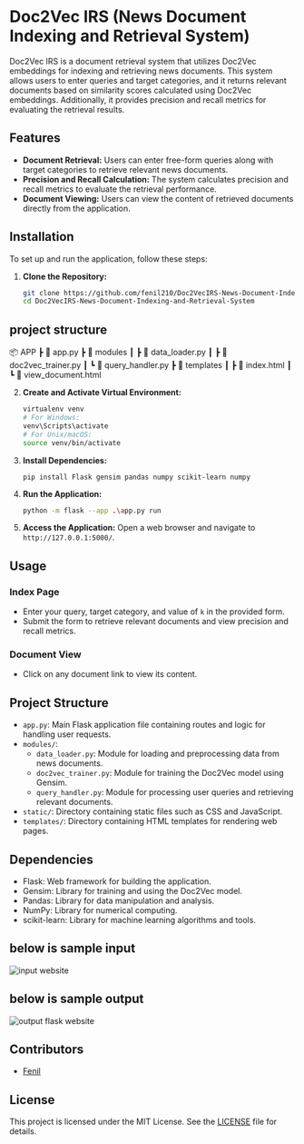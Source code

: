# Doc2Vec IRS (News Document Indexing and Retrieval System)

Doc2Vec IRS is a document retrieval system that utilizes Doc2Vec embeddings for indexing and retrieving news documents. This system allows users to enter queries and target categories, and it returns relevant documents based on similarity scores calculated using Doc2Vec embeddings. Additionally, it provides precision and recall metrics for evaluating the retrieval results.

## Features

- **Document Retrieval:** Users can enter free-form queries along with target categories to retrieve relevant news documents.
- **Precision and Recall Calculation:** The system calculates precision and recall metrics to evaluate the retrieval performance.
- **Document Viewing:** Users can view the content of retrieved documents directly from the application.

## Installation

To set up and run the application, follow these steps:

1. **Clone the Repository:**
    ```bash
    git clone https://github.com/fenil210/Doc2VecIRS-News-Document-Indexing-and-Retrieval-System
    cd Doc2VecIRS-News-Document-Indexing-and-Retrieval-System
     ```
## project structure

📦 APP
┣ 📜 app.py
┣ 📂 modules
┃ ┣ 📜 data_loader.py
┃ ┣ 📜 doc2vec_trainer.py
┃ ┗ 📜 query_handler.py
┣ 📂 templates
┃ ┣ 📜 index.html
┃ ┗ 📜 view_document.html


2. **Create and Activate Virtual Environment:**
    ```bash
    virtualenv venv
    # For Windows:
    venv\Scripts\activate
    # For Unix/macOS:
    source venv/bin/activate
    ```

3. **Install Dependencies:**
    ```
    pip install Flask gensim pandas numpy scikit-learn numpy 
    ```

4. **Run the Application:**
    ```bash
    python -m flask --app .\app.py run
    ```

5. **Access the Application:**
    Open a web browser and navigate to `http://127.0.0.1:5000/`.

## Usage

### Index Page

- Enter your query, target category, and value of `k` in the provided form.
- Submit the form to retrieve relevant documents and view precision and recall metrics.

### Document View

- Click on any document link to view its content.

## Project Structure

- `app.py`: Main Flask application file containing routes and logic for handling user requests.
- `modules/`:
  - `data_loader.py`: Module for loading and preprocessing data from news documents.
  - `doc2vec_trainer.py`: Module for training the Doc2Vec model using Gensim.
  - `query_handler.py`: Module for processing user queries and retrieving relevant documents.
- `static/`: Directory containing static files such as CSS and JavaScript.
- `templates/`: Directory containing HTML templates for rendering web pages.

## Dependencies

- Flask: Web framework for building the application.
- Gensim: Library for training and using the Doc2Vec model.
- Pandas: Library for data manipulation and analysis.
- NumPy: Library for numerical computing.
- scikit-learn: Library for machine learning algorithms and tools.

## below is sample input 
![input website](https://github.com/fenil210/Doc2VecIRS-News-Document-Indexing-and-Retrieval-System/assets/121050723/ced8e596-262a-46b8-87fa-2955b6b0ac55)

## below is sample output
![output flask website](https://github.com/fenil210/Doc2VecIRS-News-Document-Indexing-and-Retrieval-System/assets/121050723/62883196-7665-4e8f-b885-6aa9b18090b0)

## Contributors

- [Fenil](https://github.com/fenil210)

## License

This project is licensed under the MIT License. See the [LICENSE](LICENSE) file for details.
